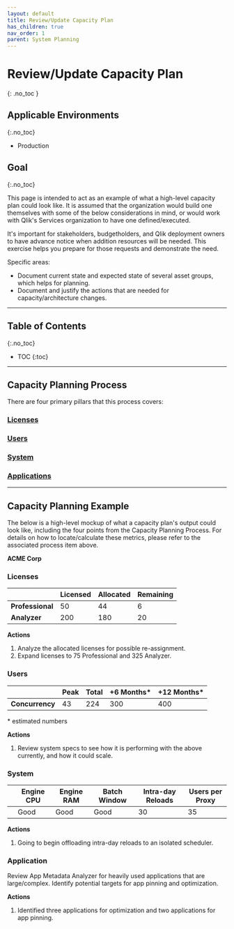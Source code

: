 ```yaml
---
layout: default
title: Review/Update Capacity Plan
has_children: true
nav_order: 1
parent: System Planning
---
```


# Review/Update Capacity Plan
{: .no_toc }

## Applicable Environments
{:.no_toc}

- Production

## Goal
{:.no_toc}

This page is intended to act as an example of what a high-level capacity plan could look like. It is assumed that the organization would build one themselves with some of the below considerations in mind, or would work with Qlik's Services organization to have one defined/executed.

It's important for stakeholders, budgetholders, and Qlik deployment owners to have advance notice when addition resources will be needed. This exercise helps you prepare for those requests and demonstrate the need. 

Specific areas:
- Document current state and expected state of several asset groups, which helps for planning.
- Document and justify the actions that are needed for capacity/architecture changes.

-------------------------

## Table of Contents
{:.no_toc}

* TOC
{:toc}

-------------------------

## Capacity Planning Process

There are four primary pillars that this process covers:

  ### [Licenses](review_update_capacity_plan/licenses.md)
  ### [Users](review_update_capacity_plan/users.md)
  ### [System](review_update_capacity_plan/system.md)
  ### [Applications](review_update_capacity_plan/applications.md)

-------------------------

## Capacity Planning Example

The below is a high-level mockup of what a capacity plan's output could look like, including the four points from the Capacity Planning Process. For details on how to locate/calculate these metrics, please refer to the associated process item above.

**ACME Corp**


### Licenses

|                  | Licensed | Allocated | Remaining |
|------------------|----------|-----------|-----------|
| **Professional** | 50       | 44        | 6         |
| **Analyzer**     | 200      | 180       | 20        |

**Actions**

1. Analyze the allocated licenses for possible re-assignment.
2. Expand licenses to 75 Professional and 325 Analyzer.



### Users

|                  |  Peak    | Total     | +6 Months*| +12 Months* |
|------------------|----------|-----------|-----------|-------------|
| **Concurrency**  | 43       | 224       | 300       | 400         |

\* estimated numbers

**Actions**

1. Review system specs to see how it is performing with the above currently, and how it could scale.



### System

|                  | Engine CPU | Engine RAM |  Batch Window | Intra-day Reloads | Users per Proxy |
|------------------|------------|------------|---------------|-------------------|-----------------|
|                  | Good       | Good       | Good          | 30                | 35              |

**Actions**

1. Going to begin offloading intra-day reloads to an isolated scheduler.



### Application

Review App Metadata Analyzer for heavily used applications that are large/complex. Identify potential targets for app pinning and optimization.

**Actions**

1. Identified three applications for optimization and two applications for app pinning.
